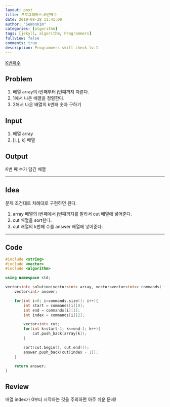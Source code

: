 ```yaml
---
layout: post
title: 프로그래머스:K번째수
date: 2019-08-28 11:41:00
author: "SeWonKim"
categories: [algorithm]
tags: [jekyll, algorithm, Programmers]
fullview: false
comments: true
description: Programmers skill check lv.1
---
```


[K번째수](https://programmers.co.kr/learn/courses/30/lessons/42748)

## Problem

1. 배열 array의 i번째부터 j번째까지 자른다.
2. 1에서 나온 배열을 정렬한다.
3. 2해서 나온 배열의 k번째 숫자 구하기

## Input

1. 배열 array
2. [i, j, k] 배열

## Output

K번 째 수가 담긴 배열

---

## Idea

문제 조건대로 차례대로 구현하면 된다.

1. array 배열의 i번째에서 j번째까지를 잘라서 cut 배열에 넣어준다.
2. cut 배열을 sort한다.
3. cut 배열의 k번째 수를 answer 배열에 넣어준다.

---

## Code

```cpp
#include <string>
#include <vector>
#include <algorithm>

using namespace std;

vector<int> solution(vector<int> array, vector<vector<int>> commands) {
    vector<int> answer;

    for(int i=0; i<commands.size(); i++){
        int start = commands[i][0];
        int end = commands[i][1];
        int index = commands[i][2];

        vector<int> cut;
        for(int k=start-1; k<=end-1; k++){
            cut.push_back(array[k]);
        }

        sort(cut.begin(), cut.end());
        answer.push_back(cut[index - 1]);
    }

    return answer;
}
```

## Review

배열 index가 0부터 시작하는 것을 주의하면 아주 쉬운 문제!
